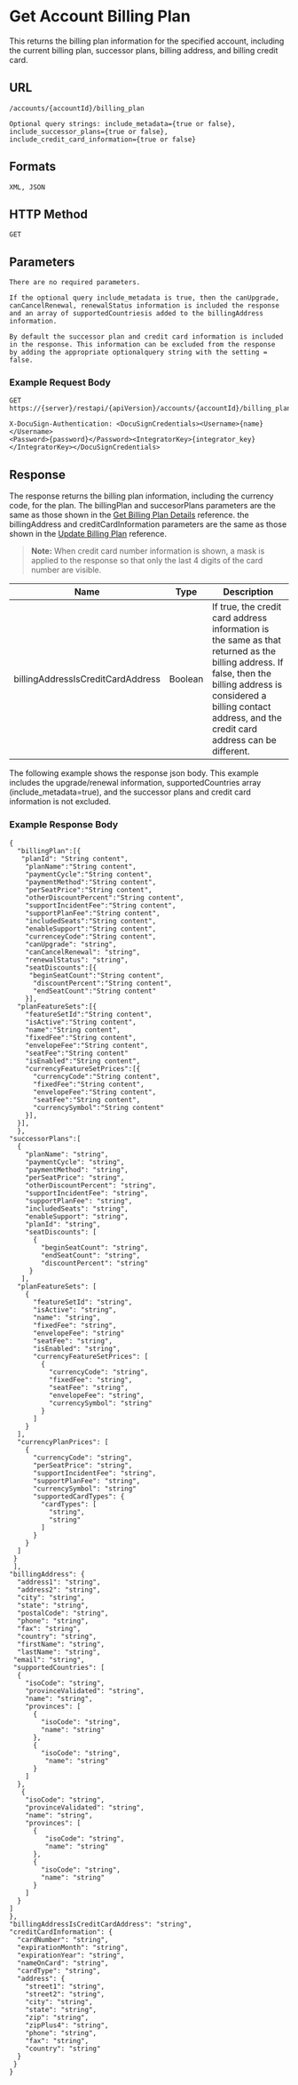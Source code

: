 # Get Account Billing Plan

This returns the billing plan information for the specified account, including the current billing plan, successor plans, 
billing address, and billing credit card.

## URL

    /accounts/{accountId}/billing_plan
    
    Optional query strings: include_metadata={true or false}, 
    include_successor_plans={true or false}, 
    include_credit_card_information={true or false}

## Formats

    XML, JSON

## HTTP Method

    GET

## Parameters

    There are no required parameters.
    
    If the optional query include_metadata is true, then the canUpgrade,
    canCancelRenewal, renewalStatus information is included the response
    and an array of supportedCountriesis added to the billingAddress information.
    
    By default the successor plan and credit card information is included
    in the response. This information can be excluded from the response
    by adding the appropriate optionalquery string with the setting = false.

### Example Request Body

    GET https://{server}/restapi/{apiVersion}/accounts/{accountId}/billing_plan
    
    X-DocuSign-Authentication: <DocuSignCredentials><Username>{name}</Username>
    <Password>{password}</Password><IntegratorKey>{integrator_key}
    </IntegratorKey></DocuSignCredentials>

## Response

The response returns the billing plan information, including the currency code, for the plan.
The billingPlan and succesorPlans parameters are the same as those shown in the [Get Billing Plan Details](https://www.docusign.com/p/RESTAPIGuide/Content/REST%20API%20References/Get%20Billing%20Plan%20Details.htm)
reference. the billingAddress and creditCardInformation parameters are the same as those shown in the
[Update Billing Plan](https://www.docusign.com/p/RESTAPIGuide/Content/REST%20API%20References/Update%20Account%20Billing%20Plan.htm) reference.

> **Note:** When credit card number information is shown, a mask is applied to the response 
> so that only the last 4 digits of the card number are visible.

|Name|Type|Description|
|-----|-----|--------|
|billingAddressIsCreditCardAddress|Boolean|If true, the credit card address information is the same as that returned as the billing address. If false, then the billing address is considered a billing contact address, and the credit card address can be different.|

The following example shows the response json body.
This example includes the upgrade/renewal information,
supportedCountries array (include_metadata=true),
and the successor plans and credit card information is not excluded.

### Example Response Body

    {
      "billingPlan":[{
       "planId": "String content",
        "planName":"String content",
        "paymentCycle":"String content",
        "paymentMethod":"String content",
        "perSeatPrice":"String content",
        "otherDiscountPercent":"String content",
        "supportIncidentFee":"String content",
        "supportPlanFee":"String content",
        "includedSeats":"String content",
        "enableSupport":"String content",
        "currenceyCode":"String content",
        "canUpgrade": "string",
        "canCancelRenewal": "string",
        "renewalStatus": "string",
        "seatDiscounts":[{
         "beginSeatCount":"String content",
          "discountPercent":"String content",
          "endSeatCount":"String content"
        }],
      "planFeatureSets":[{
        "featureSetId":"String content",
        "isActive":"String content",
        "name":"String content",
        "fixedFee":"String content",
        "envelopeFee":"String content",
        "seatFee":"String content"
        "isEnabled":"String content",
        "currencyFeatureSetPrices":[{
          "currencyCode":"String content",
          "fixedFee":"String content",
          "envelopeFee":"String content",
          "seatFee":"String content",
          "currencySymbol":"String content"
        }],
      }],
      },
    "successorPlans":[
      {
        "planName": "string",
        "paymentCycle": "string",
        "paymentMethod": "string",
        "perSeatPrice": "string",
        "otherDiscountPercent": "string",
        "supportIncidentFee": "string",
        "supportPlanFee": "string",
        "includedSeats": "string",
        "enableSupport": "string",
        "planId": "string",
        "seatDiscounts": [
          {
            "beginSeatCount": "string",
            "endSeatCount": "string",
            "discountPercent": "string"
         }
       ],
      "planFeatureSets": [
        {
          "featureSetId": "string",
          "isActive": "string",
          "name": "string",
          "fixedFee": "string",
          "envelopeFee": "string"
          "seatFee": "string",
          "isEnabled": "string",
          "currencyFeatureSetPrices": [
            {
              "currencyCode": "string",
              "fixedFee": "string",
              "seatFee": "string",
              "envelopeFee": "string",
              "currencySymbol": "string"
            }
          ]
        }
      ],
      "currencyPlanPrices": [
        {
          "currencyCode": "string",
          "perSeatPrice": "string",
          "supportIncidentFee": "string",
          "supportPlanFee": "string",
          "currencySymbol": "string"
          "supportedCardTypes": {
            "cardTypes": [
              "string",
              "string"
            ]
          }
        }
      ]
     }
     ],
    "billingAddress": {
      "address1": "string",
      "address2": "string",
      "city": "string",
      "state": "string",
      "postalCode": "string",
      "phone": "string",
      "fax": "string",
      "country": "string",
      "firstName": "string",
      "lastName": "string",
     "email": "string",
     "supportedCountries": [
      {
        "isoCode": "string",
        "provinceValidated": "string",
        "name": "string",
        "provinces": [
          {
            "isoCode": "string",
            "name": "string"
          },
          {
            "isoCode": "string",
             "name": "string"
          }
        ]
      },
       {
        "isoCode": "string",
        "provinceValidated": "string",
        "name": "string",
        "provinces": [
          {
             "isoCode": "string",
             "name": "string"
          },
          {
            "isoCode": "string",
            "name": "string"
          }
        ]
      }
    ]
    },
    "billingAddressIsCreditCardAddress": "string",
    "creditCardInformation": {
      "cardNumber": "string",
      "expirationMonth": "string",
      "expirationYear": "string",
      "nameOnCard": "string",
      "cardType": "string",
      "address": {
        "street1": "string",
        "street2": "string",
        "city": "string",
        "state": "string",
        "zip": "string",
        "zipPlus4": "string",
        "phone": "string",
        "fax": "string",
        "country": "string"
      }
     }
    }
